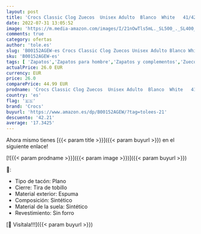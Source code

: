 ```yaml
---
layout: post
title: 'Crocs Classic Clog Zuecos  Unisex Adulto  Blanco  White   41/42 EU'
date: 2022-07-31 13:05:52
image: 'https://m.media-amazon.com/images/I/21nOwTls5mL._SL500_._SL400_.jpg'
comments: true
category: ofertas
author: 'tole.es'
slug: 'B00152AGEW-es Crocs Classic Clog Zuecos Unisex Adulto Blanco White 41/42 EU'
sku: 'B00152AGEW-es'
tags: [ 'Zapatos','Zapatos para hombre','Zapatos y complementos','Zuecos y mules para hombre','crocs','zuecos','🇪🇸', ]
actualPrice: 26.0 EUR
currency: EUR
price: 26.0
comparePrice: 44.99 EUR
prodname: 'Crocs Classic Clog Zuecos  Unisex Adulto  Blanco  White   41/42 EU'
country: 'es'
flag: '🇪🇸'
brand: 'Crocs'
buyurl: 'https://www.amazon.es/dp/B00152AGEW/?tag=tolees-21'
descuento: '42.21'
average: '17.3425'
---
```


Ahora mismo tienes [{{< param title >}}]({{< param buyurl >}}) en el siguiente enlace!

[![{{< param prodname >}}]({{< param image >}})]({{< param buyurl >}})

🔎:

- Tipo de tacón: Plano
- Cierre: Tira de tobillo
- Material exterior: Espuma
- Composición: Sintético
- Material de la suela: Sintético
- Revestimiento: Sin forro

[🛒 Visítala!!!]({{< param buyurl >}})
